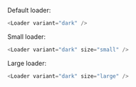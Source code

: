 Default loader:

```js
<Loader variant="dark" />
```

Small loader:

```js
<Loader variant="dark" size="small" />
```

Large loader:

```js
<Loader variant="dark" size="large" />
```
